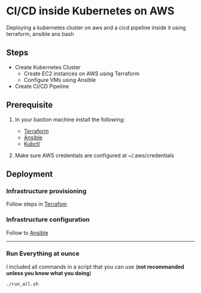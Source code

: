 # CI/CD inside Kubernetes on AWS
Deploying a kubernetes cluster on aws and a cicd pipeline inside it using terraform, ansible ans bash

## Steps

- Create Kubernetes Cluster
    - Create EC2 instances on AWS using Terraform
    - Configure VMs using Ansible
- Create CI/CD Pipeline

## Prerequisite

1. In your bastion machine install the following:

    - [Terraform](https://developer.hashicorp.com/terraform/tutorials/aws-get-started/install-cli) 
    - [Ansible](https://docs.ansible.com/ansible/latest/installation_guide/intro_installation.html)
    - [Kubctl](https://kubernetes.io/docs/tasks/tools/install-kubectl-linux/)

2. Make sure AWS credentials are configured at ~/.aws/credentials

## Deployment

### Infrastructure provisioning

Follow steps in [Terrafom](terraform/README.md)

### Infrastructure configuration

Follow to [Ansible](ansible/README.md)

---
### Run Everything at ounce
I included all commands in a script that you can use 
(**not recommanded unless you know what you doing**)
```bash
./run_all.sh
```